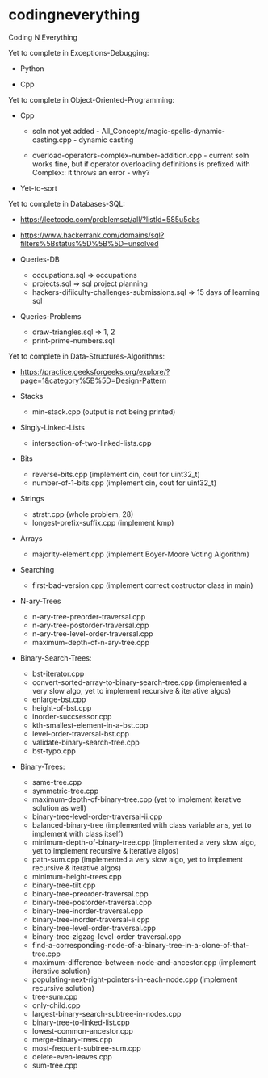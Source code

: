 # codingneverything
Coding N Everything



Yet to complete in Exceptions-Debugging:

* Python

* Cpp



Yet to complete in Object-Oriented-Programming:

* Cpp      

   * soln not yet added - All_Concepts/magic-spells-dynamic-casting.cpp - dynamic casting 

   * overload-operators-complex-number-addition.cpp - current soln works fine, but if operator overloading definitions is prefixed with Complex:: it throws an error - why?

* Yet-to-sort



Yet to complete in Databases-SQL: 
   * https://leetcode.com/problemset/all/?listId=585u5obs

   * https://www.hackerrank.com/domains/sql?filters%5Bstatus%5D%5B%5D=unsolved
   
   * Queries-DB
      * occupations.sql => occupations
      * projects.sql => sql project planning
      * hackers-difiiculty-challenges-submissions.sql => 15 days of learning sql
   
   * Queries-Problems
      * draw-triangles.sql => 1, 2
      * print-prime-numbers.sql



Yet to complete in Data-Structures-Algorithms: 

* https://practice.geeksforgeeks.org/explore/?page=1&category%5B%5D=Design-Pattern


* Stacks
   * min-stack.cpp (output is not being printed)

* Singly-Linked-Lists
   * intersection-of-two-linked-lists.cpp

* Bits
   * reverse-bits.cpp      (implement cin, cout for uint32_t)
   * number-of-1-bits.cpp   (implement cin, cout for uint32_t)

* Strings
   * strstr.cpp (whole problem, 28)
   * longest-prefix-suffix.cpp (implement kmp)

* Arrays
   * majority-element.cpp (implement Boyer-Moore Voting Algorithm)

* Searching
   * first-bad-version.cpp (implement correct costructor class in main)

* N-ary-Trees
   * n-ary-tree-preorder-traversal.cpp
   * n-ary-tree-postorder-traversal.cpp
   * n-ary-tree-level-order-traversal.cpp
   * maximum-depth-of-n-ary-tree.cpp

* Binary-Search-Trees:
   * bst-iterator.cpp
   * convert-sorted-array-to-binary-search-tree.cpp (implemented a very slow algo, yet to implement recursive & iterative algos)
   * enlarge-bst.cpp
   * height-of-bst.cpp
   * inorder-succsessor.cpp
   * kth-smallest-element-in-a-bst.cpp
   * level-order-traversal-bst.cpp
   * validate-binary-search-tree.cpp
   * bst-typo.cpp

* Binary-Trees:    
    * same-tree.cpp
    * symmetric-tree.cpp
    * maximum-depth-of-binary-tree.cpp (yet to implement iterative solution as well)
    * binary-tree-level-order-traversal-ii.cpp
    * balanced-binary-tree (implemented with class variable ans, yet to implement with class itself)
    * minimum-depth-of-binary-tree.cpp (implemented a very slow algo, yet to implement recursive & iterative algos)
    * path-sum.cpp (implemented a very slow algo, yet to implement recursive & iterative algos)    
    * minimum-height-trees.cpp
    * binary-tree-tilt.cpp
    * binary-tree-preorder-traversal.cpp
    * binary-tree-postorder-traversal.cpp
    * binary-tree-inorder-traversal.cpp
    * binary-tree-inorder-traversal-ii.cpp
    * binary-tree-level-order-traversal.cpp
    * binary-tree-zigzag-level-order-traversal.cpp
    * find-a-corresponding-node-of-a-binary-tree-in-a-clone-of-that-tree.cpp     
    * maximum-difference-between-node-and-ancestor.cpp (implement iterative solution)
    * populating-next-right-pointers-in-each-node.cpp (implement recursive solution)        
    * tree-sum.cpp    
    * only-child.cpp    
    * largest-binary-search-subtree-in-nodes.cpp
    * binary-tree-to-linked-list.cpp
    * lowest-common-ancestor.cpp    
    * merge-binary-trees.cpp
    * most-frequent-subtree-sum.cpp
    * delete-even-leaves.cpp
    * sum-tree.cpp